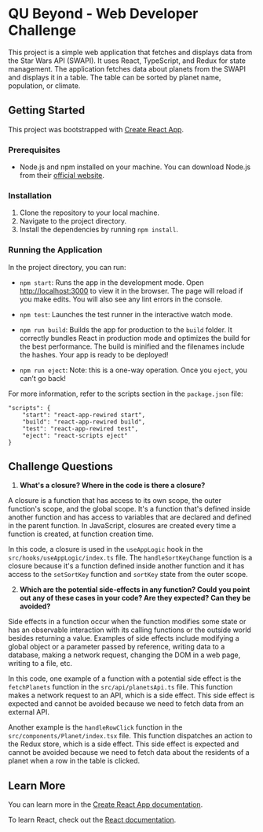 # QU Beyond - Web Developer Challenge

This project is a simple web application that fetches and displays data from the Star Wars API (SWAPI). It uses React, TypeScript, and Redux for state management. The application fetches data about planets from the SWAPI and displays it in a table. The table can be sorted by planet name, population, or climate.

## Getting Started

This project was bootstrapped with [Create React App](https://github.com/facebook/create-react-app).

### Prerequisites

- Node.js and npm installed on your machine. You can download Node.js from their [official website](https://nodejs.org/en/download/).

### Installation

1. Clone the repository to your local machine.
2. Navigate to the project directory.
3. Install the dependencies by running `npm install`.

### Running the Application

In the project directory, you can run:

- `npm start`: Runs the app in the development mode. Open [http://localhost:3000](http://localhost:3000) to view it in the browser. The page will reload if you make edits. You will also see any lint errors in the console.

- `npm test`: Launches the test runner in the interactive watch mode.

- `npm run build`: Builds the app for production to the `build` folder. It correctly bundles React in production mode and optimizes the build for the best performance. The build is minified and the filenames include the hashes. Your app is ready to be deployed!

- `npm run eject`: Note: this is a one-way operation. Once you `eject`, you can’t go back!

For more information, refer to the scripts section in the `package.json` file:

```
"scripts": {
    "start": "react-app-rewired start",
    "build": "react-app-rewired build",
    "test": "react-app-rewired test",
    "eject": "react-scripts eject"
}
```

## Challenge Questions

1. **What's a closure? Where in the code is there a closure?**

A closure is a function that has access to its own scope, the outer function's scope, and the global scope. It's a function that's defined inside another function and has access to variables that are declared and defined in the parent function. In JavaScript, closures are created every time a function is created, at function creation time.

In this code, a closure is used in the `useAppLogic` hook in the `src/hooks/useAppLogic/index.ts` file. The `handleSortKeyChange` function is a closure because it's a function defined inside another function and it has access to the `setSortKey` function and `sortKey` state from the outer scope.

2. **Which are the potential side-effects in any function? Could you point out any of these cases in your code? Are they expected? Can they be avoided?**

Side effects in a function occur when the function modifies some state or has an observable interaction with its calling functions or the outside world besides returning a value. Examples of side effects include modifying a global object or a parameter passed by reference, writing data to a database, making a network request, changing the DOM in a web page, writing to a file, etc.

In this code, one example of a function with a potential side effect is the `fetchPlanets` function in the `src/api/planetsApi.ts` file. This function makes a network request to an API, which is a side effect. This side effect is expected and cannot be avoided because we need to fetch data from an external API.

Another example is the `handleRowClick` function in the `src/components/Planet/index.tsx` file. This function dispatches an action to the Redux store, which is a side effect. This side effect is expected and cannot be avoided because we need to fetch data about the residents of a planet when a row in the table is clicked.

## Learn More

You can learn more in the [Create React App documentation](https://facebook.github.io/create-react-app/docs/getting-started).

To learn React, check out the [React documentation](https://reactjs.org/).
